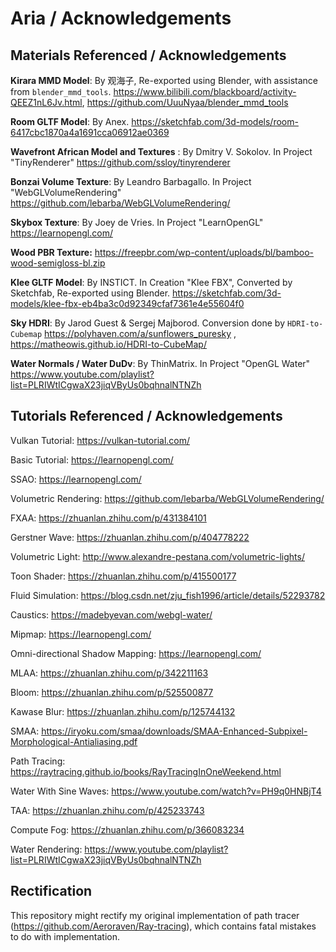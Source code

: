 # Aria / Acknowledgements



## Materials Referenced / Acknowledgements

**Kirara MMD Model**: By 观海子, Re-exported using Blender, with assistance from `blender_mmd_tools`. https://www.bilibili.com/blackboard/activity-QEEZ1nL6Jv.html, https://github.com/UuuNyaa/blender_mmd_tools

**Room GLTF Model**: By Anex. https://sketchfab.com/3d-models/room-6417cbc1870a4a1691cca06912ae0369

**Wavefront African Model and Textures**  : By Dmitry V. Sokolov. In Project "TinyRenderer" https://github.com/ssloy/tinyrenderer

**Bonzai Volume Texture**: By Leandro Barbagallo. In Project "WebGLVolumeRendering" https://github.com/lebarba/WebGLVolumeRendering/

**Skybox Texture**: By Joey de Vries. In Project "LearnOpenGL" https://learnopengl.com/

**Wood PBR Texture:** https://freepbr.com/wp-content/uploads/bl/bamboo-wood-semigloss-bl.zip

**Klee GLTF Model**: By INSTICT. In Creation "Klee FBX", Converted by Sketchfab, Re-exported using Blender. https://sketchfab.com/3d-models/klee-fbx-eb4ba3c0d92349cfaf7361e4e55604f0

**Sky HDRI**:  By Jarod Guest & Sergej Majborod. Conversion done by `HDRI-to-Cubemap` https://polyhaven.com/a/sunflowers_puresky , https://matheowis.github.io/HDRI-to-CubeMap/ 

**Water Normals / Water DuDv**: By ThinMatrix. In Project "OpenGL Water" https://www.youtube.com/playlist?list=PLRIWtICgwaX23jiqVByUs0bqhnalNTNZh




## Tutorials Referenced / Acknowledgements

Vulkan Tutorial: https://vulkan-tutorial.com/

Basic Tutorial: https://learnopengl.com/

SSAO: https://learnopengl.com/

Volumetric Rendering: https://github.com/lebarba/WebGLVolumeRendering/

FXAA: https://zhuanlan.zhihu.com/p/431384101

Gerstner Wave: https://zhuanlan.zhihu.com/p/404778222

Volumetric Light: http://www.alexandre-pestana.com/volumetric-lights/

Toon Shader: https://zhuanlan.zhihu.com/p/415500177

Fluid Simulation: https://blog.csdn.net/zju_fish1996/article/details/52293782

Caustics: https://madebyevan.com/webgl-water/

Mipmap: https://learnopengl.com/

Omni-directional Shadow Mapping: https://learnopengl.com/

MLAA: https://zhuanlan.zhihu.com/p/342211163

Bloom: https://zhuanlan.zhihu.com/p/525500877

Kawase Blur: https://zhuanlan.zhihu.com/p/125744132

SMAA: https://iryoku.com/smaa/downloads/SMAA-Enhanced-Subpixel-Morphological-Antialiasing.pdf

Path Tracing: https://raytracing.github.io/books/RayTracingInOneWeekend.html

Water With Sine Waves: https://www.youtube.com/watch?v=PH9q0HNBjT4

TAA: https://zhuanlan.zhihu.com/p/425233743

Compute Fog: https://zhuanlan.zhihu.com/p/366083234

Water Rendering: https://www.youtube.com/playlist?list=PLRIWtICgwaX23jiqVByUs0bqhnalNTNZh



## Rectification

This repository might rectify my original implementation of path tracer (https://github.com/Aeroraven/Ray-tracing), which contains fatal mistakes to do with implementation.

